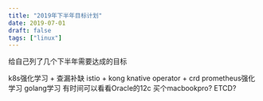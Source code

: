 ```yaml
---
title: "2019年下半年目标计划"
date: 2019-07-01
draft: false
tags: ["linux"]
---
```


给自己列了几个下半年需要达成的目标
<!--more-->

 k8s强化学习 + 查漏补缺
 istio + kong
 knative
 operator + crd
 prometheus强化学习
 golang学习
 有时间可以看看Oracle的12c
 买个macbookpro?
 ETCD?